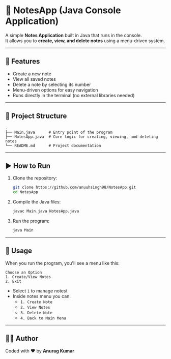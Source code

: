 # 📝 NotesApp (Java Console Application)

A simple **Notes Application** built in Java that runs in the console.\
It allows you to **create, view, and delete notes** using a menu-driven
system.

------------------------------------------------------------------------

## 🚀 Features

-   Create a new note
-   View all saved notes
-   Delete a note by selecting its number
-   Menu-driven options for easy navigation
-   Runs directly in the terminal (no external libraries needed)

------------------------------------------------------------------------

## 📂 Project Structure

    .
    ├── Main.java      # Entry point of the program
    ├── NotesApp.java  # Core logic for creating, viewing, and deleting notes
    └── README.md      # Project documentation

------------------------------------------------------------------------

## ▶️ How to Run

1.  Clone the repository:

    ``` bash
    git clone https://github.com/anuuhsingh98/NotesApp.git
    cd NotesApp
    ```

2.  Compile the Java files:

    ``` bash
    javac Main.java NotesApp.java
    ```

3.  Run the program:

    ``` bash
    java Main
    ```

------------------------------------------------------------------------

## 📖 Usage

When you run the program, you'll see a menu like this:

    Choose an Option
    1. Create/View Notes
    2. Exit

-   Select `1` to manage notes\
-   Inside notes menu you can:
    -   `1. Create Note`
    -   `2. View Notes`
    -   `3. Delete Note`
    -   `4. Back to Main Menu`

------------------------------------------------------------------------

## 👨‍💻 Author

Coded with ❤️ by **Anurag Kumar**

